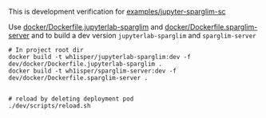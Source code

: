 This is development verification for [examples/jupyter-sparglim-sc](../../examples/jupyter-sparglim-sc)

Use  [docker/Dockerfile.jupyterlab-sparglim](../docker/Dockerfile.jupyterlab-sparglim) and [docker/Dockerfile.sparglim-server](../docker/Dockerfile.sparglim-server)  and to build a dev version `jupyterlab-sparglim` and  `sparglim-server`

```
# In project root dir
docker build -t wh1isper/jupyterlab-sparglim:dev -f dev/docker/Dockerfile.jupyterlab-sparglim .
docker build -t wh1isper/sparglim-server:dev -f dev/docker/Dockerfile.sparglim-server .


# reload by deleting deployment pod
./dev/scripts/reload.sh
```
